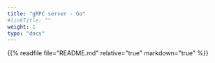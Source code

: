 ```yaml
---
title: "gRPC server - Go"
#linkTitle: ""
weight: 1
type: "docs"
---
```


{{% readfile file="README.md" relative="true" markdown="true" %}}
